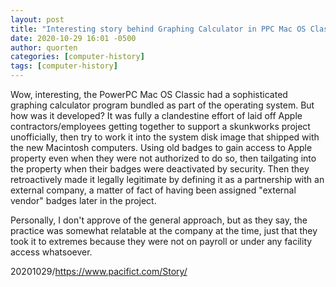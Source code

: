 ```yaml
---
layout: post
title: "Interesting story behind Graphing Calculator in PPC Mac OS Classic"
date: 2020-10-29 16:01 -0500
author: quorten
categories: [computer-history]
tags: [computer-history]
---
```


Wow, interesting, the PowerPC Mac OS Classic had a sophisticated
graphing calculator program bundled as part of the operating system.
But how was it developed?  It was fully a clandestine effort of laid
off Apple contractors/employees getting together to support a
skunkworks project unofficially, then try to work it into the system
disk image that shipped with the new Macintosh computers.  Using old
badges to gain access to Apple property even when they were not
authorized to do so, then tailgating into the property when their
badges were deactivated by security.  Then they retroactively made it
legally legitimate by defining it as a partnership with an external
company, a matter of fact of having been assigned "external vendor"
badges later in the project.

Personally, I don't approve of the general approach, but as they say,
the practice was somewhat relatable at the company at the time, just
that they took it to extremes because they were not on payroll or
under any facility access whatsoever.

20201029/https://www.pacifict.com/Story/
